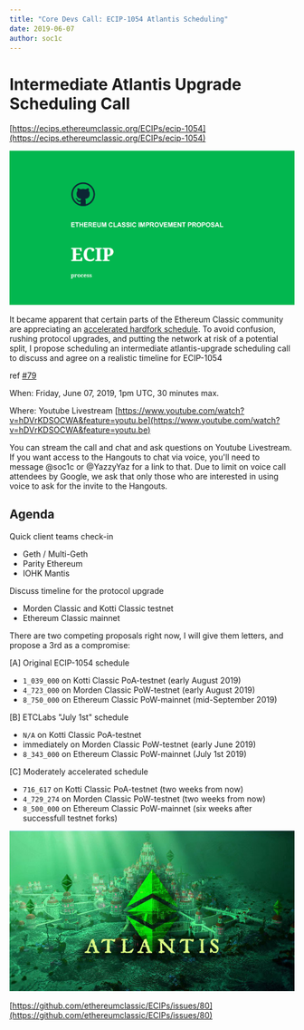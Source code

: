 ```yaml
---
title: "Core Devs Call: ECIP-1054 Atlantis Scheduling"
date: 2019-06-07
author: soc1c
---
```


# Intermediate Atlantis Upgrade Scheduling Call

[https://ecips.ethereumclassic.org/ECIPs/ecip-1054](https://ecips.ethereumclassic.org/ECIPs/ecip-1054)

![Intermediate Atlantis Upgrade Scheduling Call](./ethereum_classic_ecip_wallpaper.png)

It became apparent that certain parts of the Ethereum Classic community are appreciating an [accelerated hardfork schedule](https://medium.com/ethereum-classic-labs/etc-labs-upgrades-ethereum-classic-to-expand-functionality-and-improve-compatability-with-ethereum-e2ac7d9aad93). To avoid confusion, rushing protocol upgrades, and putting the network at risk of a potential split, I propose scheduling an intermediate atlantis-upgrade scheduling call to discuss and agree on a realistic timeline for ECIP-1054

ref [#79](https://github.com/ethereumclassic/ECIPs/issues/79)

When: Friday, June 07, 2019, 1pm UTC, 30 minutes max.

Where: Youtube Livestream [https://www.youtube.com/watch?v=hDVrKDSOCWA&feature=youtu.be](https://www.youtube.com/watch?v=hDVrKDSOCWA&feature=youtu.be)

You can stream the call and chat and ask questions on Youtube Livestream. If you want access to the Hangouts to chat via voice, you'll need to message @soc1c or @YazzyYaz for a link to that. Due to limit on voice call attendees by Google, we ask that only those who are interested in using voice to ask for the invite to the Hangouts.

## Agenda

Quick client teams check-in
* Geth / Multi-Geth
* Parity Ethereum
* IOHK Mantis

Discuss timeline for the protocol upgrade
* Morden Classic and Kotti Classic testnet
* Ethereum Classic mainnet

There are two competing proposals right now, I will give them letters, and propose a 3rd as a compromise:

[A] Original ECIP-1054 schedule
* `1_039_000` on Kotti Classic PoA-testnet (early August 2019)
* `4_723_000` on Morden Classic PoW-testnet (early August 2019)
* `8_750_000` on Ethereum Classic PoW-mainnet (mid-September 2019)

[B] ETCLabs "July 1st" schedule
* `N/A` on Kotti Classic PoA-testnet
* immediately on Morden Classic PoW-testnet (early June 2019)
* `8_343_000` on Ethereum Classic PoW-mainnet (July 1st 2019)

[C] Moderately accelerated schedule
* `716_617` on Kotti Classic PoA-testnet (two weeks from now)
* `4_729_274` on Morden Classic PoW-testnet (two weeks from now)
* `8_500_000` on Ethereum Classic PoW-mainnet (six weeks after successfull testnet forks)

![Intermediate Atlantis Upgrade Scheduling Call](./atlantis-banner.jpg)

[https://github.com/ethereumclassic/ECIPs/issues/80](https://github.com/ethereumclassic/ECIPs/issues/80)
